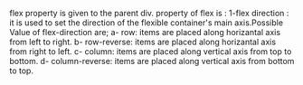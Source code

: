 flex property is given to the parent div.
property of flex is :
1-flex direction : it is used to set the direction of the flexible container's main axis.Possible Value of flex-direction are;
   a- row: items are placed along horizantal axis from left to right.
   b- row-reverse: items are placed along horizantal axis from right  to left.
   c- column: items are placed along vertical axis from top to bottom.
   d- column-reverse: items are placed along vertical axis from bottom to top.